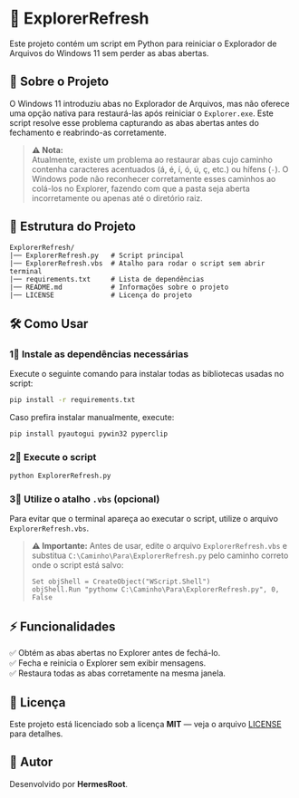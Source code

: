 # 🚀 ExplorerRefresh

Este projeto contém um script em Python para reiniciar o Explorador de Arquivos do Windows 11 sem perder as abas abertas.

## 📌 Sobre o Projeto
O Windows 11 introduziu abas no Explorador de Arquivos, mas não oferece uma opção nativa para restaurá-las após reiniciar o `Explorer.exe`. Este script resolve esse problema capturando as abas abertas antes do fechamento e reabrindo-as corretamente.

> **⚠️ Nota:**  
> Atualmente, existe um problema ao restaurar abas cujo caminho contenha caracteres acentuados (á, é, í, ó, ú, ç, etc.) ou hífens (`-`). O Windows pode não reconhecer corretamente esses caminhos ao colá-los no Explorer, fazendo com que a pasta seja aberta incorretamente ou apenas até o diretório raiz.

## 📂 Estrutura do Projeto
```
ExplorerRefresh/
|── ExplorerRefresh.py   # Script principal
|── ExplorerRefresh.vbs  # Atalho para rodar o script sem abrir terminal
|── requirements.txt     # Lista de dependências
|── README.md            # Informações sobre o projeto
|── LICENSE              # Licença do projeto
```

## 🛠️ Como Usar
### 1⃣ Instale as dependências necessárias
Execute o seguinte comando para instalar todas as bibliotecas usadas no script:  
```bash
pip install -r requirements.txt
```
Caso prefira instalar manualmente, execute:  
```bash
pip install pyautogui pywin32 pyperclip
```

### 2⃣ Execute o script
```bash
python ExplorerRefresh.py
```

### 3⃣ Utilize o atalho `.vbs` (opcional)  
Para evitar que o terminal apareça ao executar o script, utilize o arquivo `ExplorerRefresh.vbs`.  
> **⚠️ Importante:** Antes de usar, edite o arquivo `ExplorerRefresh.vbs` e substitua `C:\Caminho\Para\ExplorerRefresh.py` pelo caminho correto onde o script está salvo:
> ```vbs
> Set objShell = CreateObject("WScript.Shell")
> objShell.Run "pythonw C:\Caminho\Para\ExplorerRefresh.py", 0, False
> ```

## ⚡ Funcionalidades
✅ Obtém as abas abertas no Explorer antes de fechá-lo.  
✅ Fecha e reinicia o Explorer sem exibir mensagens.  
✅ Restaura todas as abas corretamente na mesma janela.  

## 📝 Licença

Este projeto está licenciado sob a licença **MIT** — veja o arquivo [LICENSE](LICENSE) para detalhes.

## 👤 Autor

Desenvolvido por **HermesRoot**.  
